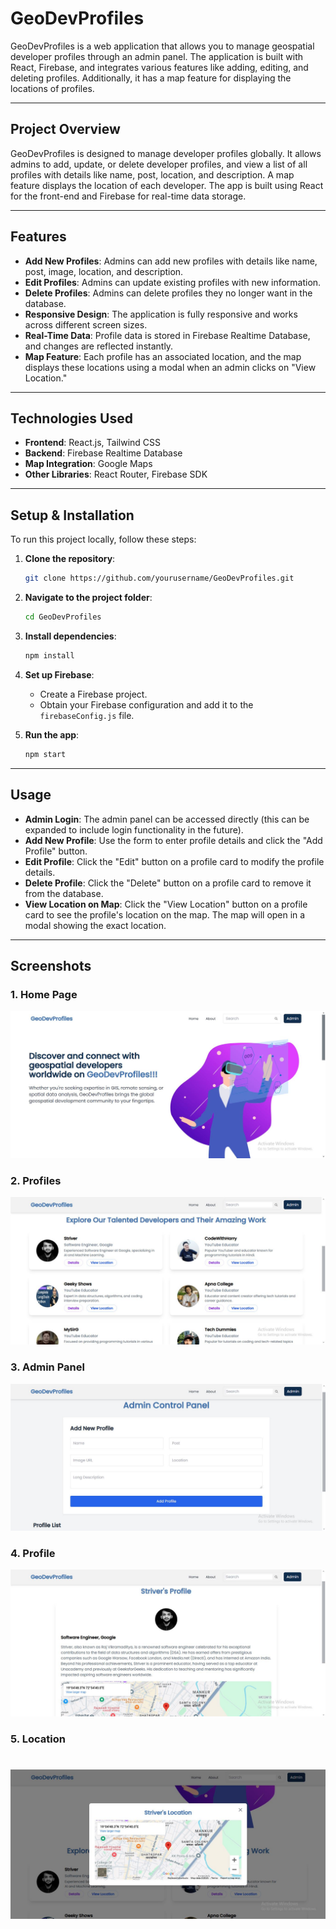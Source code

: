 # GeoDevProfiles

GeoDevProfiles is a web application that allows you to manage geospatial developer profiles through an admin panel. The application is built with React, Firebase, and integrates various features like adding, editing, and deleting profiles. Additionally, it has a map feature for displaying the locations of profiles.

---

## Project Overview

GeoDevProfiles is designed to manage developer profiles globally. It allows admins to add, update, or delete developer profiles, and view a list of all profiles with details like name, post, location, and description. A map feature displays the location of each developer. The app is built using React for the front-end and Firebase for real-time data storage.

---

## Features

- **Add New Profiles**: Admins can add new profiles with details like name, post, image, location, and description.
- **Edit Profiles**: Admins can update existing profiles with new information.
- **Delete Profiles**: Admins can delete profiles they no longer want in the database.
- **Responsive Design**: The application is fully responsive and works across different screen sizes.
- **Real-Time Data**: Profile data is stored in Firebase Realtime Database, and changes are reflected instantly.
- **Map Feature**: Each profile has an associated location, and the map displays these locations using a modal when an admin clicks on "View Location."

---

## Technologies Used

- **Frontend**: React.js, Tailwind CSS
- **Backend**: Firebase Realtime Database
- **Map Integration**: Google Maps
- **Other Libraries**: React Router, Firebase SDK

---

## Setup & Installation

To run this project locally, follow these steps:

1. **Clone the repository**:

    ```bash
    git clone https://github.com/yourusername/GeoDevProfiles.git
    ```

2. **Navigate to the project folder**:

    ```bash
    cd GeoDevProfiles
    ```

3. **Install dependencies**:

    ```bash
    npm install
    ```

4. **Set up Firebase**:
    - Create a Firebase project.
    - Obtain your Firebase configuration and add it to the `firebaseConfig.js` file.

5. **Run the app**:

    ```bash
    npm start
    ```

---

## Usage

- **Admin Login**: The admin panel can be accessed directly (this can be expanded to include login functionality in the future).
- **Add New Profile**: Use the form to enter profile details and click the "Add Profile" button.
- **Edit Profile**: Click the "Edit" button on a profile card to modify the profile details.
- **Delete Profile**: Click the "Delete" button on a profile card to remove it from the database.
- **View Location on Map**: Click the "View Location" button on a profile card to see the profile's location on the map. The map will open in a modal showing the exact location.

---

## Screenshots

### 1. **Home Page**

![Admin Panel Home](./images/home.JPG)

### 2. **Profiles**
![Add/Edit Profile Form](./images/profiles.JPG)

### 3. **Admin Panel**
![Profile List](./images/admin.JPG)

### 4. **Profile**
![Map View](./images/profile.JPG)

### 5. **Location**
![Map View](./images/location.JPG)
=======




